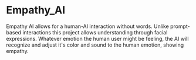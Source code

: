 # Empathy_AI
 Empathy AI allows for a human-AI interaction without words. Unlike prompt-based interactions this project allows understanding through facial expressions.        Whatever emotion the human user might be feeling, the AI will recognize and adjust it's color and sound to the human emotion, showing empathy. 
